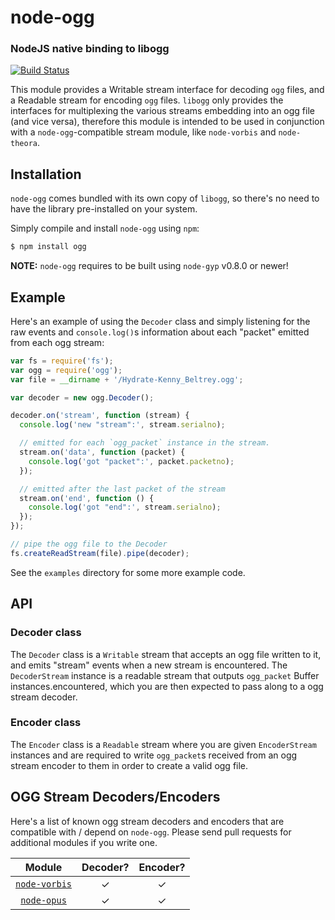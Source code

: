 node-ogg
========
### NodeJS native binding to libogg
[![Build Status](https://travis-ci.org/TooTallNate/node-ogg.svg?branch=master)](https://travis-ci.org/TooTallNate/node-ogg)

This module provides a Writable stream interface for decoding `ogg` files, and a
Readable stream for encoding `ogg` files. `libogg` only provides the interfaces
for multiplexing the various streams embedding into an ogg file (and vice versa),
therefore this module is intended to be used in conjunction with a
`node-ogg`-compatible stream module, like `node-vorbis` and `node-theora`.


Installation
------------

`node-ogg` comes bundled with its own copy of `libogg`, so
there's no need to have the library pre-installed on your system.

Simply compile and install `node-ogg` using `npm`:

``` bash
$ npm install ogg
```

__NOTE:__ `node-ogg` requires to be built using `node-gyp` v0.8.0 or newer!


Example
-------

Here's an example of using the `Decoder` class and simply listening for the raw
events and `console.log()`s information about each "packet" emitted from each ogg
stream:

``` javascript
var fs = require('fs');
var ogg = require('ogg');
var file = __dirname + '/Hydrate-Kenny_Beltrey.ogg';

var decoder = new ogg.Decoder();

decoder.on('stream', function (stream) {
  console.log('new "stream":', stream.serialno);

  // emitted for each `ogg_packet` instance in the stream.
  stream.on('data', function (packet) {
    console.log('got "packet":', packet.packetno);
  });

  // emitted after the last packet of the stream
  stream.on('end', function () {
    console.log('got "end":', stream.serialno);
  });
});

// pipe the ogg file to the Decoder
fs.createReadStream(file).pipe(decoder);
```

See the `examples` directory for some more example code.


API
---

### Decoder class

The `Decoder` class is a `Writable` stream that accepts an ogg file written to
it, and emits "stream" events when a new stream is encountered. The
`DecoderStream` instance is a readable stream that outputs `ogg_packet` Buffer
instances.encountered, which
you are then expected to pass along to a ogg stream decoder.

### Encoder class

The `Encoder` class is a `Readable` stream where you are given `EncoderStream`
instances and are required to write `ogg_packet`s received from an ogg stream
encoder to them in order to create a valid ogg file.


OGG Stream Decoders/Encoders
----------------------------

Here's a list of known ogg stream decoders and encoders that are compatible with / depend on `node-ogg`.
Please send pull requests for additional modules if you write one.

| **Module**                       | **Decoder?** | **Encoder?**
|:--------------------------------:|:------------:|:------------:
|   [`node-vorbis`][node-vorbis]   |      ✓       |      ✓
|   [`node-opus`][node-opus]       |      ✓       |      ✓

[node-vorbis]: https://github.com/TooTallNate/node-vorbis
[node-opus]: https://github.com/Rantanen/node-opus
